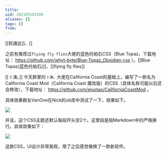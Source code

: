 ```yaml
---
title: 
uid: 202105182209
aliases: []
tags: []
from: 
---
```

[[软通达]]、[]

之前有推荐过`flying fly flies`大佬的蓝色托帕石CSS（Blue Topaz，下载地址： https://github.com/whyt-byte/Blue-Topaz_Obsidian-css ）。[[Blue Topaz(蓝色托帕石)]]、[[flying fly flies]]

[[ゞ涛。]]
今天群里的`ゞ涛。`大佬在California Coast的基础上，编写了一款名为California Coast Mod（California Coast 魔改版）的CSS（具体名称可能以后还会修改），下载地址： https://github.com/eluotao/CaliforniaCoastMod 。

具体效果群友VanOne在Nick的ob库中测试了一下，效果如下。

![](https://gitee.com/cyddgi/picture-store/raw/master/img/20210518221236.png)

并且，这个CSS主题还默认每段开头空2个。这里段是指Markdown中的严格换行。具体效果如下：

![](https://gitee.com/cyddgi/picture-store/raw/master/img/20210518222424.png)

这款CSS，UI设计非常美观，用了之后感觉像换了一款新软件。